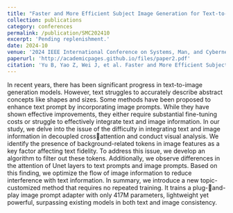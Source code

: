 ```yaml
---
title: "Faster and More Efficient Subject Image Generation for Text-to-Image Diffusion Models"
collection: publications
category: conferences
permalink: /publication/SMC202410
excerpt: 'Pending replenishment.'
date: 2024-10
venue: '2024 IEEE International Conference on Systems, Man, and Cybernetics (SMC)'
paperurl: 'http://academicpages.github.io/files/paper2.pdf'
citation: 'Yu B, Yao Z, Wei J, et al. Faster and More Efficient Subject Image Generation for Text-to-Image Diffusion Models[C]//2024 IEEE International Conference on Systems, Man, and Cybernetics (SMC). IEEE, 2024: 148-154.'
---
```


In recent years, there has been significant progress in text-to-image generation models. However, text struggles to accurately describe abstract concepts like shapes and sizes. Some methods have been proposed to enhance text prompt by incorporating image prompts. While they have shown effective improvements, they either require substantial fine-tuning costs or struggle to effectively integrate text and image information. In our study, we delve into the issue of the difficulty in integrating text and image information in decoupled crossattention and conduct visual analysis. We identify the presence of background-related tokens in image features as a key factor affecting text fidelity. To address this issue, we develop an algorithm to filter out these tokens. Additionally, we observe differences in the attention of Unet layers to text prompts and image prompts. Based on this finding, we optimize the flow of image information to reduce interference with text information. In summary, we introduce a new topic-customized method that requires no repeated training. It trains a plug-and-play image prompt adapter with only 417M parameters, lightweight yet powerful, surpassing existing models in both text and image consistency.
